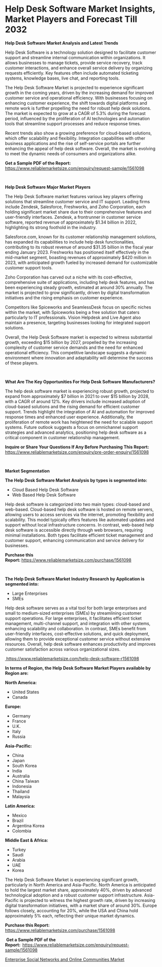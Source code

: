 <p><h1>Help Desk Software Market Insights, Market Players and Forecast Till 2032</h1></p><p><strong>Help Desk Software Market Analysis and Latest Trends</strong></p>
<p><p>Help Desk Software is a technology solution designed to facilitate customer support and streamline internal communication within organizations. It allows businesses to manage tickets, provide service recovery, track customer interactions, and enhance overall service delivery by organizing requests efficiently. Key features often include automated ticketing systems, knowledge bases, live chat, and reporting tools.</p><p>The Help Desk Software Market is projected to experience significant growth in the coming years, driven by the increasing demand for improved customer service and operational efficiency. With businesses focusing on enhancing customer experience, the shift towards digital platforms and remote work is further propelling the need for robust help desk solutions. The market is expected to grow at a CAGR of 5.3% during the forecast period, influenced by the proliferation of AI technologies and automation tools that streamline support processes and reduce response times.</p><p>Recent trends also show a growing preference for cloud-based solutions, which offer scalability and flexibility. Integration capabilities with other business applications and the rise of self-service portals are further enhancing the appeal of help desk software. Overall, the market is evolving to meet the dynamic needs of consumers and organizations alike.</p></p>
<p><strong>Get a Sample PDF of the Report:&nbsp;</strong> <a href="https://www.reliablemarketsize.com/enquiry/request-sample/1561098?utm_campaign=2337&utm_medium=2&utm_source=Github&utm_content=ia&utm_term=09032025&utm_id=help-desk-software">https://www.reliablemarketsize.com/enquiry/request-sample/1561098</a></p>
<p>&nbsp;</p>
<p><strong>Help Desk Software Major Market Players</strong></p>
<p><p>The Help Desk Software market features various key players offering solutions that streamline customer service and IT support. Leading firms include Zendesk, Salesforce, Freshworks, and Zoho Corporation, each holding significant market share due to their comprehensive features and user-friendly interfaces. Zendesk, a frontrunner in customer service software, reported revenue of approximately $1.34 billion in 2022, highlighting its strong foothold in the industry.</p><p>Salesforce.com, known for its customer relationship management solutions, has expanded its capabilities to include help desk functionalities, contributing to its robust revenue of around $31.35 billion in the fiscal year ending January 2023. Freshworks has positioned itself effectively in the mid-market segment, boasting revenues of approximately $420 million in 2023, with anticipated growth fueled by increased demand for customizable customer support tools.</p><p>Zoho Corporation has carved out a niche with its cost-effective, comprehensive suite of applications, including help desk features, and has been experiencing steady growth, estimated at around 30% annually. The market is projected to grow significantly, driven by digital transformation initiatives and the rising emphasis on customer experience.</p><p>Competitors like Spiceworks and SeamlessDesk focus on specific niches within the market, with Spiceworks being a free solution that caters particularly to IT professionals. Vision Helpdesk and Live Agent also maintain a presence, targeting businesses looking for integrated support solutions.</p><p>Overall, the Help Desk Software market is expected to witness substantial growth, exceeding $15 billion by 2027, propelled by the increasing complexity of customer service demands and the need for enhanced operational efficiency. This competitive landscape suggests a dynamic environment where innovation and adaptability will determine the success of these players.</p></p>
<p>&nbsp;</p>
<p><strong>What Are The Key Opportunities For Help Desk Software Manufacturers?</strong></p>
<p><p>The help desk software market is experiencing robust growth, projected to expand from approximately $7 billion in 2021 to over $15 billion by 2028, with a CAGR of around 12%. Key drivers include increased adoption of cloud-based solutions and the rising demand for efficient customer support. Trends highlight the integration of AI and automation for improved response times and enhanced user experience. Additionally, the proliferation of remote work has heightened the need for scalable support systems. Future outlook suggests a focus on omnichannel support strategies and advanced analytics, positioning help desk software as a critical component in customer relationship management.</p></p>
<p><strong>Inquire or Share Your Questions If Any Before Purchasing This Report:</strong> <a href="https://www.reliablemarketsize.com/enquiry/pre-order-enquiry/1561098?utm_campaign=2337&utm_medium=2&utm_source=Github&utm_content=ia&utm_term=09032025&utm_id=help-desk-software">https://www.reliablemarketsize.com/enquiry/pre-order-enquiry/1561098</a></p>
<p>&nbsp;</p>
<p><strong>Market Segmentation</strong></p>
<p><strong>The Help Desk Software Market Analysis by types is segmented into:</strong></p>
<p><ul><li>Cloud Based Help Desk Software</li><li>Web Based Help Desk Software</li></ul></p>
<p><p>Help desk software is categorized into two main types: cloud-based and web-based. Cloud-based help desk software is hosted on remote servers, allowing users to access services via the internet, promoting flexibility and scalability. This model typically offers features like automated updates and support without local infrastructure concerns. In contrast, web-based help desk software is accessible directly through web browsers, requiring minimal installations. Both types facilitate efficient ticket management and customer support, enhancing communication and service delivery for businesses.</p></p>
<p><strong>Purchase this Report:&nbsp;</strong><a href="https://www.reliablemarketsize.com/purchase/1561098?utm_campaign=2337&utm_medium=2&utm_source=Github&utm_content=ia&utm_term=09032025&utm_id=help-desk-software">https://www.reliablemarketsize.com/purchase/1561098</a></p>
<p>&nbsp;</p>
<p><strong>The Help Desk Software Market Industry Research by Application is segmented into:</strong></p>
<p><ul><li>Large Enterprises</li><li>SMEs</li></ul></p>
<p><p>Help desk software serves as a vital tool for both large enterprises and small to medium-sized enterprises (SMEs) by streamlining customer support operations. For large enterprises, it facilitates efficient ticket management, multi-channel support, and integration with other systems, enhancing scalability and collaboration. In contrast, SMEs benefit from user-friendly interfaces, cost-effective solutions, and quick deployment, allowing them to provide exceptional customer service without extensive resources. Overall, help desk software enhances productivity and improves customer satisfaction across various organizational sizes.</p></p>
<p><a href="https://www.reliablemarketsize.com/help-desk-software-r1561098?utm_campaign=2337&utm_medium=2&utm_source=Github&utm_content=ia&utm_term=09032025&utm_id=help-desk-software">&nbsp;https://www.reliablemarketsize.com/help-desk-software-r1561098</a></p>
<p><strong>In terms of Region, the Help Desk Software Market Players available by Region are:</strong></p>
<p>
    <p> <strong> North America: </strong>
        <ul>
            <li>United States</li>
            <li>Canada</li>
        </ul>
        </p> 
    <p> <strong> Europe: </strong>
        <ul>
            <li>Germany</li>
            <li>France</li>
            <li>U.K.</li>
            <li>Italy</li>
            <li>Russia</li>
        </ul>
        </p> 
    <p> <strong> Asia-Pacific: </strong>
        <ul>
            <li>China</li>
            <li>Japan</li>
            <li>South Korea</li>
            <li>India</li>
            <li>Australia</li>
            <li>China Taiwan</li>
            <li>Indonesia</li>
            <li>Thailand</li>
            <li>Malaysia</li>
        </ul>
        </p> 
    <p> <strong> Latin America: </strong>
        <ul>
            <li>Mexico</li>
            <li>Brazil</li>
            <li>Argentina Korea</li>
            <li>Colombia</li>
        </ul>
        </p> 
    <p> <strong> Middle East & Africa: </strong>
        <ul>
            <li>Turkey</li>
            <li>Saudi</li>
            <li>Arabia</li>
            <li>UAE</li>
            <li>Korea</li>
        </ul>
    </p>
    </p>
<p><p>The Help Desk Software Market is experiencing significant growth, particularly in North America and Asia-Pacific. North America is anticipated to hold the largest market share, approximately 40%, driven by advanced technological adoption and a robust customer support infrastructure. Asia-Pacific is projected to witness the highest growth rate, driven by increasing digital transformation initiatives, with a market share of around 30%. Europe follows closely, accounting for 20%, while the USA and China hold approximately 5% each, reflecting their unique market dynamics.</p></p>
<p><strong>Purchase this Report: </strong><a href="https://www.reliablemarketsize.com/purchase/1561098?utm_campaign=2337&utm_medium=2&utm_source=Github&utm_content=ia&utm_term=09032025&utm_id=help-desk-software">https://www.reliablemarketsize.com/purchase/1561098</a></p>
<p>&nbsp;<strong>Get a Sample PDF of the Report:&nbsp;&nbsp;</strong><a href="https://www.reliablemarketsize.com/enquiry/request-sample/1561098?utm_campaign=2337&utm_medium=2&utm_source=Github&utm_content=ia&utm_term=09032025&utm_id=help-desk-software">https://www.reliablemarketsize.com/enquiry/request-sample/1561098</a></p>
<p><strong></strong></p>
<p><p><a href="https://github.com/LilianFaulkner65/Market-Research-Report-List-2/blob/main/enterprise-social-networks-and-online-communities-market.md?utm_campaign=2337&utm_medium=2&utm_source=Github&utm_content=ia&utm_term=09032025&utm_id=help-desk-software">Enterprise Social Networks and Online Communities Market</a></p></p>